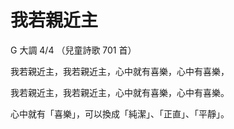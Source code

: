 # 我若親近主 

G 大調 4/4 （兒童詩歌 701 首）

我若親近主，我若親近主，心中就有喜樂，心中有喜樂，

我若親近主，我若親近主，心中就有喜樂，心中有喜樂。



心中就有「喜樂」，可以換成「純潔」、「正直」、「平靜」。